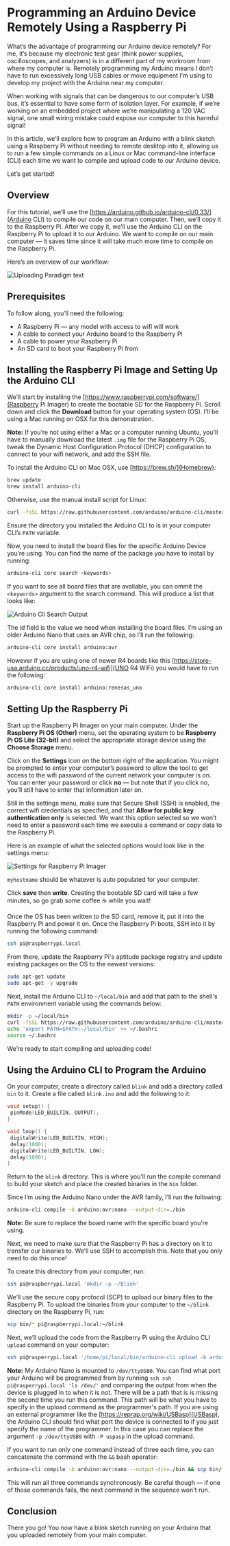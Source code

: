 # Programming an Arduino Device Remotely Using a Raspberry Pi
What’s the advantage of programming our Arduino device remotely? For me, it’s because my electronic test gear (think power supplies, oscilloscopes, and analyzers) is in a different part of my workroom from where my computer is. Remotely programming my Arduino means I don’t have to run excessively long USB cables or move equipment I’m using to develop my project with the Arduino near my computer. 

When working with signals that can be dangerous to our computer’s USB bus, it’s essential to have some form of isolation layer. For example, if we’re working on an embedded project where we’re manipulating a 120 VAC signal, one small wiring mistake could expose our computer to this harmful signal!

In this article, we’ll explore how to program an Arduino with a blink sketch using a Raspberry Pi without needing to remote desktop into it, allowing us to run a few simple commands on a Linux or Mac command-line interface (CLI) each time we want to compile and upload code to our Arduino device.

Let’s get started!
## Overview
For this tutorial, we’ll use the [https://arduino.github.io/arduino-cli/0.33/](Arduino CLI) to compile our code on our main computer. Then, we’ll copy it to the Raspberry Pi. After we copy it, we’ll use the Arduino CLI on the Raspberry Pi to upload it to our Arduino. We want to compile on our main computer — it saves time since it will take much more time to compile on the  Raspberry Pi.

Here’s an overview of our workflow: 

![Uploading Paradigm text](./assets/programming-paradigm.jpg "Uploading Paradigm")

## Prerequisites
To follow along, you’ll need the following:

* A Raspberry Pi — any model with  access to wifi will work 
* A cable to connect your Arduino board to the Raspberry Pi 
* A cable to power your Raspberry Pi
* An SD card to boot your Raspberry Pi from

## Installing the Raspberry Pi Image and Setting Up the Arduino CLI
We’ll start by installing the [https://www.raspberrypi.com/software/](Raspberry Pi Imager) to create the bootable SD for the Raspberry Pi. Scroll down and click the **Download** button for your operating system (OS). I’ll be using a Mac running on OSX for this demonstration.

**Note:** If you’re not using either a Mac or a computer running Ubuntu, you’ll have to manually download the latest `.img` file for the Raspberry Pi OS, tweak the Dynamic Host Configuration Protocol (DHCP) configuration to connect to your wifi network, and add the SSH file.

To install the Arduino CLI on Mac OSX, use [https://brew.sh/](Homebrew):

``` bash
brew update
brew install arduino-cli
```

Otherwise, use the manual install script for Linux:

```bash
curl -fsSL https://raw.githubusercontent.com/arduino/arduino-cli/master/install.sh | BINDIR=<Your Install Directory> sh
```

Ensure the directory you installed the Arduino CLI to is in your computer CLI’s `PATH` variable. 

Now, you need to install the board files for the specific Arduino Device you’re using. You can find the name of the package you have to install by running:

``` bash
arduino-cli core search <keywords>
```

If you want to see all board files that are avaliable, you can ommit the `<keywords>` argument to the search command. This will produce a list that looks like: 

![Arduino Cli Search Output](./assets/arduino_cli_search.png "Arduino Cli Search Output")

The id field is the value we need when installing the board files. I’m using an older Arduino Nano that uses an AVR chip, so I’ll run the following:

``` bash
arduino-cli core install arduino:avr
```

However if you are using one of newer R4 boards like this [https://store-usa.arduino.cc/products/uno-r4-wifi](UNO R4 WiFi) you would have to run the following:

``` bash
arduino-cli core install arduino:renesas_uno
```

## Setting Up the Raspberry Pi
Start up the Raspberry Pi Imager on your main computer. Under the **Raspberry Pi OS (Other)** menu, set the operating system to be **Raspberry Pi OS Lite (32-bit)** and select the appropriate storage device using the **Choose Storage** menu.

Click on the **Settings** icon on the bottom right of the application. You might be prompted to enter your computer’s password to allow the tool to get access to the wifi password of the current network your computer is on. You can enter your password or click **no** — but note that if you click no, you’ll still have to enter that information later on. 

Still in the settings menu, make sure that Secure Shell (SSH) is enabled, the correct wifi credentials as specified, and that **Allow for public key authentication only** is selected. We want this option selected so we won’t need to enter a password each time we execute a command or copy data to the Raspberry Pi. 

Here is an example of what the selected options would look like in the settings menu:

![Settings for Raspberry Pi Imager](./assets/raspberry_pi_os_config.png "Settings for Raspberry pi Imager")

`myhostname` should be whatever is auto populated for your computer.

Click **save** then **write**. Creating the bootable SD card will take a few minutes, so go grab some coffee ☕ while you wait!


Once the OS has been written to the SD card, remove it, put it into the Raspberry Pi and power it on. Once the Raspberry Pi boots, SSH into it by running the following command:

``` bash
ssh pi@raspberrypi.local
```

From there, update the Raspberry Pi's aptitude package registry and update existing packages on the OS to the newest versions:

```bash
sudo apt-get update
sudo apt-get -y upgrade
```

Next, install the Arduino CLI to `~/local/bin` and add that path to the shell's `PATH` environment variable using the commands below:

```bash
mkdir -p ~/local/bin
curl -fsSL https://raw.githubusercontent.com/arduino/arduino-cli/master/install.sh | BINDIR=~/local/bin sh
echo 'export PATH=$PATH:~/local/bin' >> ~/.bashrc
source ~/.bashrc
```

We’re ready to start compiling and uploading code!
## Using the Arduino CLI to Program the Arduino
On your computer, create a directory called `blink` and add a directory called `bin` to it. Create a file called `blink.ino` and add the following to it:

```cpp
void setup() {
 pinMode(LED_BUILTIN, OUTPUT);
}

void loop() {
 digitalWrite(LED_BUILTIN, HIGH);
 delay(1000);                    
 digitalWrite(LED_BUILTIN, LOW);  
 delay(1000);                   
}
```

Return to the `blink` directory. This is where you’ll run the compile command to build your sketch and place the created binaries in the `bin` folder. 

Since I’m using the Arduino Nano under the AVR family, I’ll run the following:

``` bash
arduino-cli compile -b arduino:avr:nano --output-dir=./bin
```

**Note:** Be sure to replace the board name with the specific board you’re using.

Next, we need to make sure that the Raspberry Pi has a directory on it to transfer our binaries to. We’ll use SSH to accomplish this. Note that you only need to do this once! 

To create this directory from your computer, run:

``` bash
ssh pi@raspberrypi.local 'mkdir -p ~/blink'
```

We’ll use the secure copy protocol (SCP) to upload our binary files to the Raspberry Pi. To upload the binaries from your computer to the `~/blink` directory on the Raspberry Pi, run:

``` bash
scp bin/* pi@raspberrypi.local:~/blink
```

Next, we’ll upload the code from the Raspberry Pi using the Arduino CLI `upload` command on your computer:

```bash 
ssh pi@rasperrypi.local '/home/pi/local/bin/arduino-cli upload -b arduino:avr:nano -p /dev/ttyUSB0 --input-dir=/home/pi/blink'
```

**Note:** My Arduino Nano is mounted to `/dev/ttyUSB0`. You can find what port your Arduino will be programmed from by running `ssh ssh pi@rasperrypi.local 'ls /dev/'` and comparing the output from when the device is plugged in to when it is not. There will be a path that is is missing the second time you run this command. This path will be what you have to specify in the upload command as the programmer's path. If you are using an external programmer like the [https://reprap.org/wiki/USBasp](USBasp), the Arduino CLI should find what port the device is connected to if you just specify the name of the programmer. In this case you can replace the argument `-p /dev/ttyUSB0` with `-P uspasp` in the upload command. 

If you want to run only one command instead of three each time, you can concatenate the command with the `&&` bash operator:

``` bash
arduino-cli compile -b arduino:avr:nano --output-dir=./bin && scp bin/* pi@raspberrypi.local:~/blink && ssh pi@rasperrypi.local '/home/pi/local/bin/arduino-cli upload -b arduino:avr:nano -p /dev/ttyUSB0 --input-dir=/home/pi/blink'
```

This will run all three commands synchronously. Be careful though — if one of those commands fails, the next command in the sequence won't run.
## Conclusion
There you go! You now have a blink sketch running on your Arduino that you uploaded remotely from your main computer.
